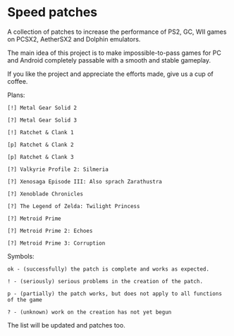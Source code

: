 # Speed patches
A collection of patches to increase the performance of PS2, GC, WII games on PCSX2, AetherSX2 and Dolphin emulators.

The main idea of this project is to make impossible-to-pass games for PC and Android completely passable with a smooth and stable gameplay.

If you like the project and appreciate the efforts made, give us a cup of coffee.

Plans:

    [!] Metal Gear Solid 2
    
    [?] Metal Gear Solid 3
    
    [!] Ratchet & Clank 1
    
    [p] Ratchet & Clank 2
    
    [p] Ratchet & Clank 3
    
    [?] Valkyrie Profile 2: Silmeria
    
    [?] Xenosaga Episode III: Also sprach Zarathustra
    
    [?] Xenoblade Chronicles
    
    [?] The Legend of Zelda: Twilight Princess
    
    [?] Metroid Prime
    
    [?] Metroid Prime 2: Echoes
    
    [?] Metroid Prime 3: Corruption

Symbols:

    ok - (successfully) the patch is complete and works as expected.
    
    ! - (seriously) serious problems in the creation of the patch.
    
    p - (partially) the patch works, but does not apply to all functions of the game
    
    ? - (unknown) work on the creation has not yet begun

The list will be updated and patches too.
